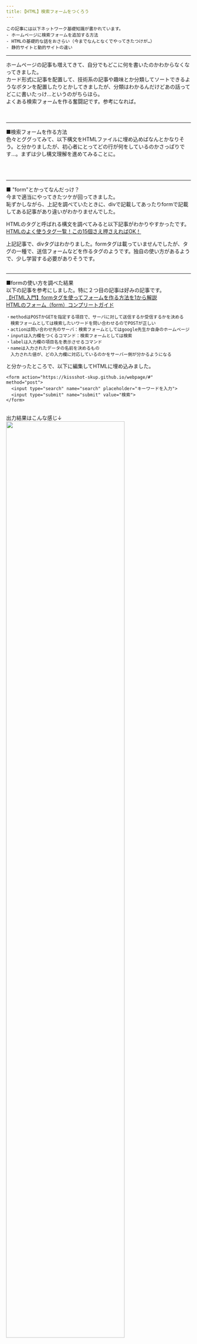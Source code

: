 ```yaml
---
title:【HTML】検索フォームをつくろう
---
```

<script async src="https://pagead2.googlesyndication.com/pagead/js/adsbygoogle.js?client=ca-pub-2844921131740253"
     crossorigin="anonymous"></script>
<!-- Global site tag (gtag.js) - Google Analytics -->
<script async src="https://www.googletagmanager.com/gtag/js?id=G-H1234VX5NE"></script>
<script>
  window.dataLayer = window.dataLayer || [];
  function gtag(){dataLayer.push(arguments);}
  gtag('js', new Date());

  gtag('config', 'G-H1234VX5NE');
</script>

```
この記事には以下ネットワーク基礎知識が書かれています。
- ホームページに検索フォームを追加する方法
- HTMLの基礎的な話をおさらい（今までなんとなくでやってきたつけが…）
- 静的サイトと動的サイトの違い
```

----

ホームページの記事も増えてきて、自分でもどこに何を書いたのかわからなくなってきました。<br>
カード形式に記事を配置して、技術系の記事や趣味とか分類してソートできるようなボタンを配置したりとかしてきましたが、分類はわかるんだけどあの話ってどこに書いたっけ…というのがちらほら。<br>
よくある検索フォームを作る奮闘記です。参考になれば。<br>
<br>
<br>

----
■検索フォームを作る方法<br>
色々とググってみて、以下構文をHTMLファイルに埋め込めばなんとかなりそう。と分かりましたが、初心者にとってどの行が何をしているのかさっぱりです…。まずは少し構文理解を進めてみることに。<br>

<!-- 
```
<form method="post" action="URL" method="get">
	<div>
		<label for="search">検索する</label>
		<input type="search" name="s" placeholder="キーワードを入力">
	</div>
	<input type="submit" value="検索する" />
</form>
``` -->

<br>
<br>

----

■ "form"とかってなんだっけ？<br>
今まで適当にやってきたツケが回ってきました。<br>
恥ずかしながら、上記を調べていたときに、divで記載してあったりformで記載してある記事があり違いがわかりませんでした。<br>

HTMLのタグと呼ばれる構文を調べてみると以下記事がわかりやすかったです。<br>
[HTMLのよく使うタグ一覧！この15個さえ押さえればOK！](https://zero-plus.io/media/html-tags-and-usage/)<br>

上記記事で、divタグはわかりました。formタグは載っていませんでしたが、タグの一種で、送信フォームなどを作るタグのようです。独自の使い方があるようで、少し学習する必要がありそうです。
<br>
<br>

----
■formの使い方を調べた結果<br>
以下の記事を参考にしました。特に２つ目の記事は好みの記事です。<br>
[【HTML入門】formタグを使ってフォームを作る方法を1から解説](https://www.sejuku.net/blog/81862)<br>
[HTMLのフォーム（form）コンプリートガイド](https://catnose.me/learning/html/form)<br>

```
・methodはPOSTかGETを指定する項目で、サーバに対して送信するか受信するかを決める
　検索フォームとしては検索したいワードを問い合わせるのでPOSTが正しい
・actionは問い合わせ先のサーバ：検索フォームとしてはgoogle先生か自身のホームページ
・inputは入力欄をつくるコマンド：検索フォームとしては検索
・labelは入力欄の項目名を表示させるコマンド
・nameは入力されたデータの名前を決めるもの
　入力された値が、どの入力欄に対応しているのかをサーバー側が分かるようになる
```
と分かったところで、以下に編集してHTMLに埋め込みました。<br>

```
<form action="https://kissshot-skup.github.io/webpage/#" method="post">
  <input type="search" name="search" placeholder="キーワードを入力">
  <input type="submit" name="submit" value="検索">
</form>
```

<br>
出力結果はこんな感じ↓<br>
<img src="../images/kensaku1.png" width="80%"><br>
<br>
<br>
適当な文字列を入力して検索ボタンを押したものの、以下エラーが。<br>
<img src="../images/kensaku2.png" width="80%"><br>
405エラーをググると“Webサーバで起きるエラーの種類の一つで、クライアントが指定した要求の種類が受付不可に指定されていることを示すもの。”とあります。<br>
もう少しうまくいかない理由を考えてみました。
<br>
<br>

----
■そもそもGithubpageで検索フォームって機能しないかも<br>
原因究明のためネットの荒波をくぐっていた時、以下のような記事をみつけました（てしまいました）。<br>
```
“静的ウェブサイト生成システムであり、検索機能は付いていない”<br>
```
確かGithub Pageは静的ウェブサイトだったような・・・<br>
→でした<br>
[Jekyll製ウェブサイトに簡易検索機能を実装する](https://genjiapp.com/blog/2013/12/08/simple-search-feature-on-jekyll-generated-website.html)<br>
<br>

<br>
少しおさらい。静的とは何か？<br>
→静的：内容の変化しないWebサイトのこと。HTMLファイルをサーバにアップロードした段階で内容が決まり、誰が見ても同じ内容が表示される。<br>
AmazonのHPのような人によっておすすめが変わったりするHPは動的という。JavaScriptが含まれているかで切り分けはできない点注意（Javascriptでも静的はある）<br>
クライアントがサーバへアクセスした後にHTMLファイルを作成して表示するのが動的。<br>
<br>
動的サイトだと何が良いか？以下のようなことができる。<br>
```
・マイページにログイン等、アカウント情報に基づいて表示を変更できる
・SNS連携（リアルタイムに表示を変更する）
・ECサイトの利用者に合わせた広告表示
```

上記記事の方法で検索機能は実装できなくはなさそうだが、少し時間がかかりそう。

<br>
<br>

----
今回はここまで<br>

## [Mainページに戻る](https://kissshot-skup.github.io/webpage)

